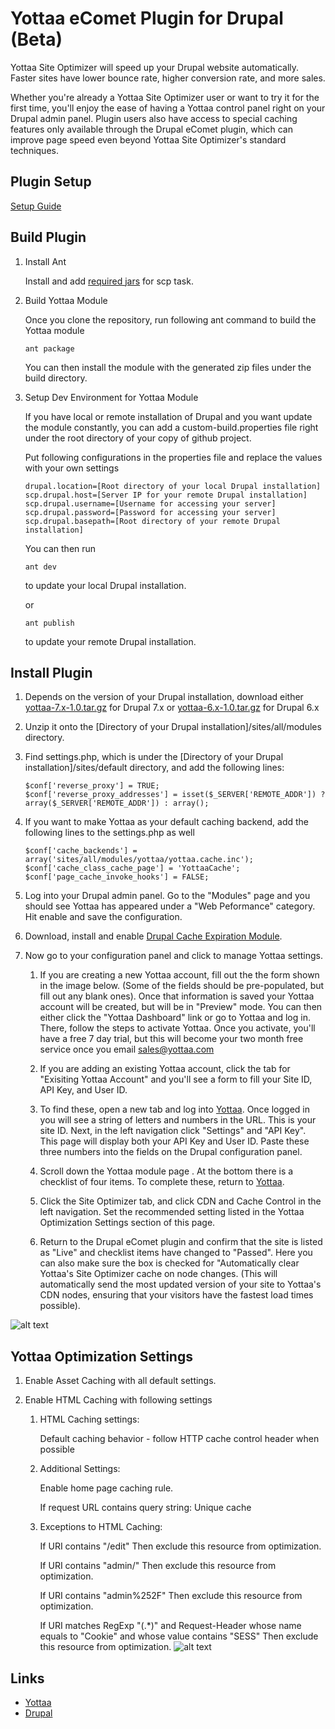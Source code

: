 # Yottaa eComet Plugin for Drupal (Beta)

Yottaa Site Optimizer will speed up your Drupal website automatically.  Faster sites have lower bounce rate, higher conversion rate, and more sales.

Whether you're already a Yottaa Site Optimizer user or want to try it for the first time, you'll enjoy the ease of having a Yottaa control panel right on your Drupal admin panel. Plugin users also have access to special caching features only available through the Drupal eComet plugin, which can improve page speed even beyond Yottaa Site Optimizer's standard techniques.

## Plugin Setup ##

[Setup Guide](http://www.yottaa.com/reference-materials/yottaa-ecomet-plugin-for-drupal-beta/)

## Build Plugin ##

1. Install Ant

    Install and add [required jars](http://ant.apache.org/manual/Tasks/scp.html) for scp task.

2. Build Yottaa Module

    Once you clone the repository, run following ant command to build the Yottaa module

    ```
    ant package
    ```

    You can then install the module with the generated zip files under the build directory.

3. Setup Dev Environment for Yottaa Module

    If you have local or remote installation of Drupal and you want update the module constantly, you can add a custom-build.properties file right under the root directory of your copy of github project.

    Put following configurations in the properties file and replace the values with your own settings

    ```
    drupal.location=[Root directory of your local Drupal installation]
    scp.drupal.host=[Server IP for your remote Drupal installation]
    scp.drupal.username=[Username for accessing your server]
    scp.drupal.password=[Password for accessing your server]
    scp.drupal.basepath=[Root directory of your remote Drupal installation]
    ```

    You can then run

    ```
    ant dev
    ```
    to update your local Drupal installation.

    or

    ```
    ant publish
    ```
    to update your remote Drupal installation.

## Install Plugin ##

1. Depends on the version of your Drupal installation, download either [yottaa-7.x-1.0.tar.gz](https://github.com/Yottaa/e-comet-drupal/blob/master/dist/yottaa-7.x-1.0.tar.gz?raw=true) for Drupal 7.x or [yottaa-6.x-1.0.tar.gz](https://github.com/Yottaa/e-comet-drupal/blob/master/dist/yottaa-6.x-1.0.tar.gz?raw=true) for Drupal 6.x

2. Unzip it onto the [Directory of your Drupal installation]/sites/all/modules directory.

3. Find settings.php, which is under the [Directory of your Drupal installation]/sites/default directory, and add the following lines:

   ```
   $conf['reverse_proxy'] = TRUE;
   $conf['reverse_proxy_addresses'] = isset($_SERVER['REMOTE_ADDR']) ? array($_SERVER['REMOTE_ADDR']) : array();
   ```

4. If you want to make Yottaa as your default caching backend, add the following lines to the settings.php as well

   ```
   $conf['cache_backends'] = array('sites/all/modules/yottaa/yottaa.cache.inc');
   $conf['cache_class_cache_page'] = 'YottaaCache';
   $conf['page_cache_invoke_hooks'] = FALSE;
   ```

5. Log into your Drupal admin panel. Go to the "Modules" page and you should see Yottaa has appeared under a "Web Peformance" category. Hit enable and save the configuration.

6. Download, install and enable [Drupal Cache Expiration Module](http://drupal.org/project/expire).

7. Now go to your configuration panel and click to manage Yottaa settings.

   1. If you are creating a new Yottaa account, fill out the the form shown in the image below. (Some of the fields should be pre-populated, but fill out any blank ones). Once that information is saved your Yottaa account will be created, but will be in "Preview" mode. You can then either click the "Yottaa Dashboard" link or go to Yottaa and log in.  There, follow the steps to activate Yottaa. Once you activate, you'll have a free 7 day trial, but this will become your two month free service once you email sales@yottaa.com

   2. If you are adding an existing Yottaa account, click the tab for "Exisiting Yottaa Account" and you'll see a form to fill your Site ID, API Key, and User ID.

   3. To find these, open a new tab and log into [Yottaa](http://apps.yottaa.com). Once logged in you will see a string of letters and numbers in the URL.  This is your site ID. Next, in the left navigation click "Settings" and "API Key". This page will display both your API Key and User ID. Paste these three numbers into the fields on the Drupal configuration panel.

   4. Scroll down the Yottaa module page . At the bottom there is a checklist of four items. To complete these, return to [Yottaa](http://apps.yottaa.com).

   5. Click the Site Optimizer tab, and click CDN and Cache Control in the left navigation. Set the recommended setting listed in the Yottaa Optimization Settings section of this page.

   6. Return to the Drupal eComet plugin and confirm that the site is listed as "Live" and checklist items have changed to "Passed".  Here you can also make sure the box is checked for "Automatically clear Yottaa's Site Optimizer cache on node changes. (This will automatically send the most updated version of your site to Yottaa's CDN nodes, ensuring that your visitors have the fastest load times possible).

![alt text][plugin]

[plugin]: https://raw.github.com/Yottaa/e-comet-drupal/master/docs/images/1.png "Plugin screen shot"

## Yottaa Optimization Settings ##

1. Enable Asset Caching with all default settings.

2. Enable HTML Caching with following settings

   1. HTML Caching settings:

      Default caching behavior - follow HTTP cache control header when possible

   2. Additional Settings:

      Enable home page caching rule.

      If request URL contains query string: Unique cache

   3. Exceptions to HTML Caching:

      If URI contains "/edit"
      Then exclude this resource from optimization.

      If URI contains "admin/"
      Then exclude this resource from optimization.

      If URI contains "admin%252F"
      Then exclude this resource from optimization.

      If URI matches RegExp "(.*)"
      and Request-Header whose name equals to "Cookie" and whose value contains "SESS"
      Then exclude this resource from optimization.
![alt text][settings]

[settings]: https://raw.github.com/Yottaa/e-comet-drupal/master/docs/images/2.png "Settings screen shot"

## Links ##

* [Yottaa](http://www.yottaa.com)
* [Drupal](http://www.drupal.org/)